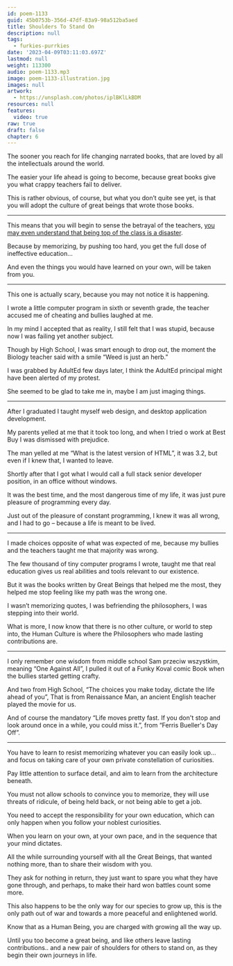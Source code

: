 ```yaml
---
id: poem-1133
guid: 45b0753b-356d-47df-83a9-98a512ba5aed
title: Shoulders To Stand On
description: null
tags:
  - furkies-purrkies
date: '2023-04-09T03:11:03.697Z'
lastmod: null
weight: 113300
audio: poem-1133.mp3
image: poem-1133-illustration.jpg
images: null
artwork:
  - https://unsplash.com/photos/iplBKlLkBDM
resources: null
features:
  video: true
raw: true
draft: false
chapter: 6
---
```


The sooner you reach for life changing narrated books,
that are loved by all the intellectuals around the world.

The easier your life ahead is going to become,
because great books give you what crappy teachers fail to deliver.

This is rather obvious, of course, but what you don’t quite see yet,
is that you will adopt the culture of great beings that wrote those books.

---

This means that you will begin to sense the betrayal of the teachers,
[you may even understand that being top of the class is a disaster][1].

Because by memorizing, by pushing too hard,
you get the full dose of ineffective education…

And even the things you would have learned on your own,
will be taken from you.

---

This one is actually scary,
because you may not notice it is happening.

I wrote a little computer program in sixth or seventh grade,
the teacher accused me of cheating and bullies laughed at me.

In my mind I accepted that as reality,
I still felt that I was stupid, because now I was failing yet another subject.

Though by High School, I was smart enough to drop out,
the moment the Biology teacher said with a smile “Weed is just an herb.”

I was grabbed by AdultEd few days later,
I think the AdultEd principal might have been alerted of my protest.

She seemed to be glad to take me in,
maybe I am just imaging things.

---

After I graduated I taught myself web design,
and desktop application development.

My parents yelled at me that it took too long,
and when I tried o work at Best Buy I was dismissed with prejudice.

The man yelled at me “What is the latest version of HTML”,
it was 3.2, but even if I knew that, I wanted to leave.

Shortly after that I got what I would call a full stack senior developer position,
in an office without windows.

It was the best time, and the most dangerous time of my life,
it was just pure pleasure of programming every day.

Just out of the pleasure of constant programming,
I knew it was all wrong, and I had to go – because a life is meant to be lived.

---

I made choices opposite of what was expected of me,
because my bullies and the teachers taught me that majority was wrong.

The few thousand of tiny computer programs I wrote,
taught me that real education gives us real abilities and tools relevant to our existence.

But it was the books written by Great Beings that helped me the most,
they helped me stop feeling like my path was the wrong one.

I wasn’t memorizing quotes, I was befriending the philosophers,
I was stepping into their world.

What is more, I now know that there is no other culture, or world to step into,
the Human Culture is where the Philosophers who made lasting contributions are.

---

I only remember one wisdom from middle school Sam przeciw wszystkim,
meaning “One Against All”, I pulled it out of a Funky Koval comic Book when the bullies started getting crafty.

And two from High School, “The choices you make today, dictate the life ahead of you”,
That is from Renaissance Man, an ancient English teacher played the movie for us.

And of course the mandatory “Life moves pretty fast. If you don't stop and look around once in a while, you could miss it.”,
from “Ferris Bueller's Day Off”.

---

You have to learn to resist memorizing whatever you can easily look up...
and focus on taking care of your own private constellation of curiosities.

Pay little attention to surface detail,
and aim to learn from the architecture beneath.

You must not allow schools to convince you to memorize,
they will use threats of ridicule, of being held back, or not being able to get a job.

You need to accept the responsibility for your own education,
which can only happen when you follow your noblest curiosities.

When you learn on your own, at your own pace,
and in the sequence that your mind dictates.

All the while surrounding yourself with all the Great Beings,
that wanted nothing more, than to share their wisdom with you.

They ask for nothing in return, they just want to spare you what they have gone through,
and perhaps, to make their hard won battles count some more.

This also happens to be the only way for our species to grow up,
this is the only path out of war and towards a more peaceful and enlightened world.

Know that as a Human Being,
you are charged with growing all the way up.

Until you too become a great being, and like others leave lasting contributions..
and a new pair of shoulders for others to stand on, as they begin their own journeys in life.

[1]: https://www.youtube.com/watch?v=9M4tdMsg3ts
